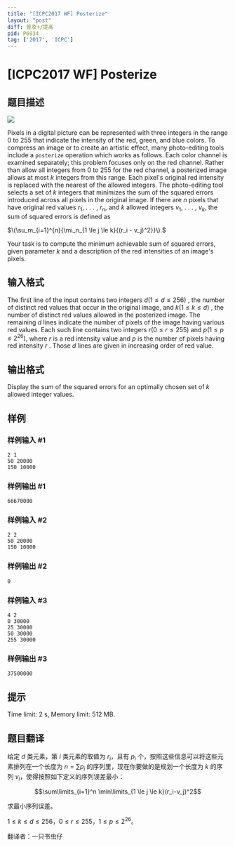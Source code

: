```yaml
---
title: "[ICPC2017 WF] Posterize"
layout: "post"
diff: 普及+/提高
pid: P6934
tag: ['2017', 'ICPC']
---
```

# [ICPC2017 WF] Posterize
## 题目描述



![](https://onlinejudgeimages.s3-ap-northeast-1.amazonaws.com/problem/14638/1.png)

Pixels in a digital picture can be represented with three integers in the range $0$ to $255$ that indicate the intensity of the red, green, and blue colors. To compress an image or to create an artistic effect, many photo-editing tools include a `posterize` operation which works as follows. Each color channel is examined separately; this problem focuses only on the red channel. Rather than allow all integers from $0$ to $255$ for the red channel, a posterized image allows at most $k$ integers from this range. Each pixel's original red intensity is replaced with the nearest of the allowed integers. The photo-editing tool selects a set of $k$ integers that minimizes the sum of the squared errors introduced across all pixels in the original image. If there are $n$ pixels that have original red values $r_{1},$ . . . , $r_{n},$ and $k$ allowed integers $v_{1},$ . . . , $v_{k},$ the sum of squared errors is defined as

$\(\su_m_{i=1}^{n}{\mi_n_{1 \le j \le k}{(r_i - v_j)^2}}\).$

Your task is to compute the minimum achievable sum of squared errors, given parameter $k$ and a description of the red intensities of an image's pixels.


## 输入格式



The first line of the input contains two integers $d (1 \le d \le 256)$ , the number of distinct red values that occur in the original image, and $k (1 \le k \le d)$ , the number of distinct red values allowed in the posterized image. The remaining $d$ lines indicate the number of pixels of the image having various red values. Each such line contains two integers $r (0 \le r \le 255)$ and $p (1 \le p \le 2^{26}),$ where $r$ is a red intensity value and $p$ is the number of pixels having red intensity $r$ . Those $d$ lines are given in increasing order of red value.


## 输出格式



Display the sum of the squared errors for an optimally chosen set of $k$ allowed integer values.


## 样例

### 样例输入 #1
```
2 1
50 20000
150 10000

```
### 样例输出 #1
```
66670000

```
### 样例输入 #2
```
2 2
50 20000
150 10000

```
### 样例输出 #2
```
0

```
### 样例输入 #3
```
4 2
0 30000
25 30000
50 30000
255 30000

```
### 样例输出 #3
```
37500000

```
## 提示

Time limit: 2 s, Memory limit: 512 MB. 


## 题目翻译

给定 $d$ 类元素，第 $i$ 类元素的取值为 $r_i$，且有 $p_i$ 个，按照这些信息可以将这些元素排列在一个长度为 $n=\sum p_i$ 的序列里，现在你要做的是规划一个长度为 $k$ 的序列 $v_i$，使得按照如下定义的序列误差最小：

$$\sum\limits_{i=1}^n \min\limits_{1 \le j \le k}(r_i-v_j)^2$$

求最小序列误差。

$1 \le k \le d \le 256$，$0 \le r \le 255$，$1 \le p \le 2^{26}$。

翻译者：一只书虫仔
